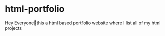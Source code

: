 # html-portfolio
Hey Everyone👋this a html based portfolio website where I list all of my html projects
